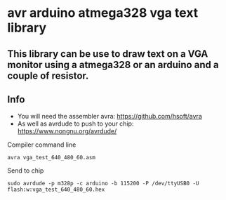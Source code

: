 # avr arduino atmega328 vga text library

## This library can be use to draw text on a VGA monitor using a atmega328 or an arduino and a couple of resistor.


## Info

* You will need the assembler avra: https://github.com/hsoft/avra
* As well as avrdude to push to your chip: https://www.nongnu.org/avrdude/

Compiler command line

```
avra vga_test_640_480_60.asm
```

Send to chip

```
sudo avrdude -p m328p -c arduino -b 115200 -P /dev/ttyUSB0 -U flash:w:vga_test_640_480_60.hex
```